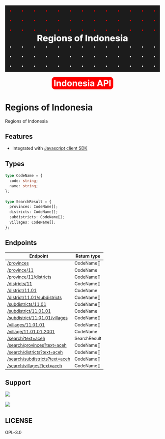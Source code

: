 [![cover]][site]

<p align="center">
  <a href="https://indonesia-api.netlify.app/regions-of-indonesia"><img src="https://raw.githubusercontent.com/indonesia-api/indonesia-api/main/public/Badge.svg?sanitize=true" /></a>
</p>

# Regions of Indonesia

Regions of Indonesia

## Features

- Integrated with [Javascript client SDK][github:client]

## Types

```typescript
type CodeName = {
  code: string;
  name: string;
};

type SearchResult = {
  provinces: CodeName[];
  districts: CodeName[];
  subdistricts: CodeName[];
  villages: CodeName[];
};
```

## Endpoints

| Endpoint                                                                                              | Return type  |
| ----------------------------------------------------------------------------------------------------- | ------------ |
| [/provinces](https://regions-of-indonesia.deta.dev/provinces)                                         | CodeName[]   |
| [/province/11](https://regions-of-indonesia.deta.dev/province/11)                                     | CodeName     |
| [/province/11/districts](https://regions-of-indonesia.deta.dev/province/11/districts)                 | CodeName[]   |
| [/districts/11](https://regions-of-indonesia.deta.dev/districts/11)                                   | CodeName[]   |
| [/district/11.01](https://regions-of-indonesia.deta.dev/district/11.01)                               | CodeName     |
| [/district/11.01/subdistricts](https://regions-of-indonesia.deta.dev/district/11.01/subdistricts)     | CodeName[]   |
| [/subdistricts/11.01](https://regions-of-indonesia.deta.dev/subdistricts/11.01)                       | CodeName[]   |
| [/subdistrict/11.01.01](https://regions-of-indonesia.deta.dev/subdistrict/11.01.01)                   | CodeName     |
| [/subdistrict/11.01.01/villages](https://regions-of-indonesia.deta.dev/subdistrict/11.01.01/villages) | CodeName[]   |
| [/villages/11.01.01](https://regions-of-indonesia.deta.dev/villages/11.01.01)                         | CodeName[]   |
| [/village/11.01.01.2001](https://regions-of-indonesia.deta.dev/village/11.01.01.2001)                 | CodeName     |
| [/search?text=aceh](https://regions-of-indonesia.deta.dev/search?text=aceh)                           | SearchResult |
| [/search/provinces?text=aceh](https://regions-of-indonesia.deta.dev/search/provinces?text=aceh)       | CodeName[]   |
| [/search/districts?text=aceh](https://regions-of-indonesia.deta.dev/search/districts?text=aceh)       | CodeName[]   |
| [/search/subdistricts?text=aceh](https://regions-of-indonesia.deta.dev/search/subdistricts?text=aceh) | CodeName[]   |
| [/search/villages?text=aceh](https://regions-of-indonesia.deta.dev/search/villages?text=aceh)         | CodeName[]   |

## Support

[![][support:ko-fi-button]][support:ko-fi]

[![][support:trakteer-button]][support:trakteer]

## LICENSE

GPL-3.0

[cover]: https://raw.githubusercontent.com/regions-of-indonesia/regions-of-indonesia/main/public/Cover.png?sanitize=true
[site]: https://regions-of-indonesia.netlify.app
[docs]: https://regions-of-indonesia-docs.netlify.app
[github:api]: https://github.com/regions-of-indonesia/api
[github:static-api]: https://github.com/regions-of-indonesia/static-api
[github:site]: https://github.com/regions-of-indonesia/site
[github:docs]: https://github.com/regions-of-indonesia/docs
[github:client]: https://github.com/regions-of-indonesia/client
[github:data]: https://github.com/regions-of-indonesia/data
[github:php-client]: https://github.com/regions-of-indonesia/php-client
[github:dart-client]: https://github.com/regions-of-indonesia/dart-client
[github:python-client]: https://github.com/regions-of-indonesia/python-client
[github:swr]: https://github.com/regions-of-indonesia/swr
[github:react-query]: https://github.com/regions-of-indonesia/react-query
[github:solid-query]: https://github.com/regions-of-indonesia/solid-query
[github:example-react-ts]: https://github.com/regions-of-indonesia/example-react-ts
[github:example-react-ts-swr]: https://github.com/regions-of-indonesia/example-react-ts-swr
[github:example-react-ts-query]: https://github.com/regions-of-indonesia/example-react-ts-query
[github:example-solid-ts]: https://github.com/regions-of-indonesia/example-solid-ts
[github:example-solid-ts-query]: https://github.com/regions-of-indonesia/example-solid-ts-query
[support:ko-fi]: https://ko-fi.com/flamrdevs
[support:ko-fi-button]: https://flamrdevs.vercel.app/ko-fi.png
[support:trakteer]: https://trakteer.id/flamrdevs
[support:trakteer-button]: https://flamrdevs.vercel.app/trakteer.png
